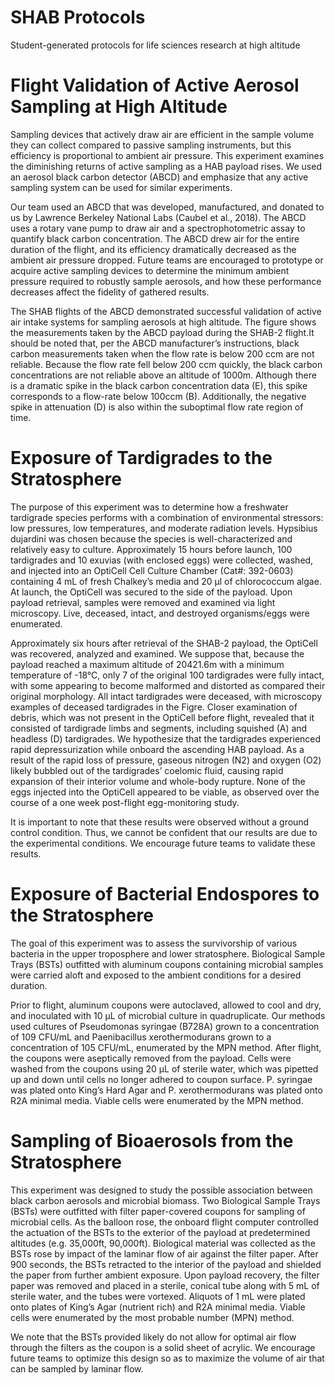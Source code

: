 # SHAB Protocols
Student-generated protocols for life sciences research at high altitude

# Flight Validation of Active Aerosol Sampling at High Altitude
Sampling devices that actively draw air are efficient in the sample volume they can collect compared to passive sampling instruments, but this efficiency is proportional to ambient air pressure. This experiment examines the diminishing returns of active sampling as a HAB payload rises. We used an aerosol black carbon detector (ABCD) and emphasize that any active sampling system can be used for similar experiments.

Our team used an ABCD that was developed, manufactured, and donated to us by Lawrence Berkeley National Labs (Caubel et al., 2018). The ABCD uses a rotary vane pump to draw air and a spectrophotometric assay to quantify black carbon concentration. The ABCD drew air for the entire duration of the flight, and its efficiency dramatically decreased as the ambient air pressure dropped. Future teams are encouraged to prototype or acquire active sampling devices to determine the minimum ambient pressure required to robustly sample aerosols, and how these performance decreases affect the fidelity of gathered results.

The SHAB flights of the ABCD demonstrated  successful validation of active air intake systems for sampling aerosols at high altitude. The figure shows the measurements taken by the ABCD payload during the SHAB-2 flight.It should be noted that, per the ABCD manufacturer’s instructions, black carbon measurements taken when the flow rate is below 200 ccm are not reliable. Because the flow rate fell below 200 ccm quickly, the black carbon concentrations are not reliable above an altitude of 1000m. Although there is a dramatic spike in the black carbon concentration data (​E​), this spike corresponds to a flow-rate below 100ccm (​B​). Additionally, the negative spike in attenuation (​D​) is also within the suboptimal flow rate region of time.

# Exposure of Tardigrades to the Stratosphere
The purpose of this experiment was to determine how a freshwater tardigrade species performs with a combination of environmental stressors: low pressures, low temperatures, and moderate radiation levels. Hypsibius dujardini was chosen because the species is well-characterized and relatively easy to culture. Approximately 15 hours before launch, 100 tardigrades and 10 exuvias (with enclosed eggs) were collected, washed, and injected into an OptiCell Cell Culture Chamber (Cat#: 392-0603) containing 4 mL of fresh Chalkey’s media and 20 µl of chlorococcum algae. At launch, the OptiCell was secured to the side of the payload. Upon payload retrieval, samples were removed and examined via light microscopy. Live, deceased, intact, and destroyed organisms/eggs were enumerated.

Approximately six hours after retrieval of the SHAB-2 payload, the OptiCell was recovered, analyzed and examined. We suppose that, because the payload reached a maximum altitude of 20421.6m with a minimum temperature of -18°C, only 7 of the original 100 tardigrades were fully intact, with some appearing to become malformed and distorted as compared their original morphology. All intact tardigrades were deceased, with microscopy examples of deceased tardigrades in the Figre. Closer examination of debris, which was not present in the OptiCell before flight, revealed that it consisted of tardigrade limbs and segments, including squished (A) and headless (D) tardigrades. We hypothesize that the tardigrades experienced rapid depressurization while onboard the ascending HAB payload. As a result of the rapid loss of pressure, gaseous nitrogen (N2) and oxygen (O2) likely bubbled out of the tardigrades’ coelomic fluid, causing rapid expansion of their interior volume and whole-body rupture. None of the eggs injected into the OptiCell appeared to be viable, as observed over the course of a one week post-flight egg-monitoring study.

It is important to note that these results were observed without a ground control condition. Thus, we cannot be confident that our results are due to the experimental conditions. We encourage future teams to validate these results.

# Exposure of Bacterial Endospores to the Stratosphere
The goal of this experiment was to assess the survivorship of various bacteria in the upper troposphere and lower stratosphere. Biological Sample Trays (BSTs) outfitted with aluminum coupons containing microbial samples were carried aloft and exposed to the ambient conditions for a desired duration.

Prior to flight, aluminum coupons were autoclaved, allowed to cool and dry, and inoculated with 10 µL of microbial culture in quadruplicate. Our methods used cultures of Pseudomonas syringae (B728A) grown to a concentration of 109 CFU/mL and Paenibacillus xerothermodurans grown to a concentration of 105 CFU/mL, enumerated by the MPN method. After flight, the coupons were aseptically removed from the payload. Cells were washed from the coupons using 20 µL of sterile water, which was pipetted up and down until cells no longer adhered to coupon surface. P. syringae was plated onto King’s Hard Agar and P. xerothermodurans was plated onto R2A minimal media. Viable cells were enumerated by the MPN method.

# Sampling of Bioaerosols from the Stratosphere
This experiment was designed to study the possible association between black carbon aerosols and microbial biomass. Two Biological Sample Trays (BSTs) were outfitted with filter paper-covered coupons for sampling of microbial cells. As the balloon rose, the onboard flight computer controlled the actuation of the BSTs to the exterior of the payload at predetermined altitudes (e.g. 35,000ft, 90,000ft). Biological material was collected as the BSTs rose by impact of the laminar flow of air against the filter paper. After 900 seconds, the BSTs retracted to the interior of the payload and shielded the paper from further ambient exposure. Upon payload recovery, the filter paper was removed and placed in a sterile, conical tube along with 5 mL of sterile water, and the tubes were vortexed. Aliquots of 1 mL were plated onto plates of King’s Agar (nutrient rich) and R2A minimal media. Viable cells were enumerated by the most probable number (MPN) method.

We note that the BSTs provided likely do not allow for optimal air flow through the filters as the coupon is a solid sheet of acrylic. We encourage future teams to optimize this design so as to maximize the volume of air that can be sampled by laminar flow.
